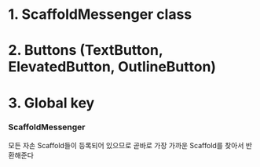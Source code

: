 [comment]: <> (코딩세프 플러터 강의 순한맛 시즌1 27강 스낵바와 ScaffoldMessenger)

# 1. ScaffoldMessenger class
# 2. Buttons (TextButton, ElevatedButton, OutlineButton)
# 3. Global key

### ScaffoldMessenger
모든 자손 Scaffold들이 등록되어 있으므로 곧바로 가장 가까운 Scaffold를 찾아서 반환해준다



